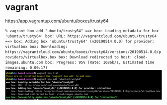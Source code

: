 # vagrant

https://app.vagrantup.com/ubuntu/boxes/trusty64

`
% vagrant box add "ubuntu/trusty64"
==> box: Loading metadata for box 'ubuntu/trusty64'
    box: URL: https://vagrantcloud.com/ubuntu/trusty64
==> box: Adding box 'ubuntu/trusty64' (v20190514.0.0) for provider: virtualbox
    box: Downloading: https://vagrantcloud.com/ubuntu/boxes/trusty64/versions/20190514.0.0/providers/virtualbox.box
    box: Download redirected to host: cloud-images.ubuntu.com
    box: Progress: 95% (Rate: 1686k/s, Estimated time remaining: 0:00:17)
`
![image](https://github.com/Charles-Hsu/vagrant/blob/master/vagrant_add_box.png)
